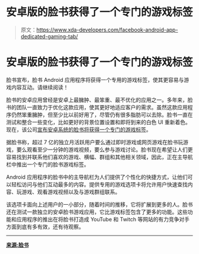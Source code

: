 # 安卓版的脸书获得了一个专门的游戏标签

> 原文：<https://www.xda-developers.com/facebook-android-app-dedicated-gaming-tab/>

# 安卓版的脸书获得了一个专门的游戏标签

脸书宣布，脸书 Android 应用程序将获得一个专用的游戏标签，使其更容易与游戏内容互动。请继续阅读！

脸书的安卓应用曾经是安卓上最臃肿、最笨重、最不优化的应用之一。多年来，脸书的团队一直致力于优化这款应用，使其更好地适应客户的需求。虽然这款应用程序仍然笨重臃肿，但至少比以前好用了，尽管仍有很多脂肪可以去除。脸书一直在测试和整合一些变化，比如更好的背景位置设置和即将到来的白色 UI 重新着色。现在，该公司[宣布安卓系统的脸书将获得一个专门的游戏标签](https://www.facebook.com/fbgaminghome/blog/a-new-home-for-facebook-gaming)。

据脸书称，超过 7 亿的独立月活跃用户要么通过即时游戏或网页游戏在脸书玩游戏，要么观看至少一分钟的游戏视频，要么参与游戏讨论。脸书现在希望让人们更容易找到并联系他们喜欢的游戏、横幅、群组和其他相关领域，因此，正在主导航栏中推出一个专门的脸书游戏标签。

Android 应用程序的脸书中的主导航栏为人们提供了个性化的快捷方式，让他们可以轻松访问与他们互动最多的内容。提供专用的游戏选项卡将允许用户快速查找内容、玩游戏、观看游戏视频以及与游戏群组联系。

该选项卡面向上述用户的一小部分，随着时间的推移，它将扩展到更多的人。脸书还在测试一款独立的安卓脸书游戏应用，它比游戏标签包含了更多的功能。这些功能和应用程序的推出在将脸书打造成 YouTube 和 Twitch 等网站的有力竞争对手方面到底有多有效，还有待观察。

* * *

[**来源:脸书**](https://www.facebook.com/fbgaminghome/blog/a-new-home-for-facebook-gaming)